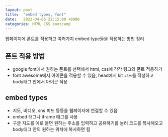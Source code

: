 ```yaml
---
layout: post
title:  "embed types, font"
date:   2022-04-06 22:15:00 +0900
categories: HTML CSS bootcamp
---
```


웹페이지에 폰트를 적용하고 여러가지 embed type들을 적용하는 방법 정리

## 폰트 적용 방법
- google font에서 원하는 폰트를 선택해서 html, css에 각각 링크와 폰트 적용하기
- font awesome에서 아이콘을 적용할 수 있음, head에서 kit 코드를 작성하고 body태그 안에서 아이콘 적용

## embed types
- 지도, 비디오, sns 피드 등등을 웹페이지에 연결할 수 있음
- embed 태그나 iframe 태그를 사용
- 구글 지도를 예로 들면 원하는 주소를 입력하고 공유하기를 눌러 코드를 복사해오고 body태그 안의 원하는 위치에 복사하면 됨